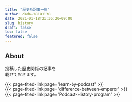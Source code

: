 ```yaml
---
title: "歴史系記事一覧"
author: dede-20191130
date: 2021-01-18T21:36:20+09:00
slug: history
draft: false
toc: false
featured: false
---
```


## About

投稿した歴史関係の記事を  
載せておきます。

{{< page-titled-link page="learn-by-podcast" >}}  
{{< page-titled-link page="difference-between-emperor" >}}  
{{< page-titled-link page="Podcast-History-program" >}}  
